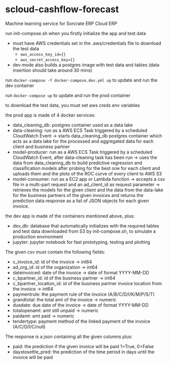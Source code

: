 # scloud-cashflow-forecast

Machine learning service for Sorcrate ERP Cloud ERP

run init-compose.sh when you firstly initialize the app and test data
- must have AWS credentials set in the .aws/credentials file to download the test data
  - `aws_access_key_id={}`
  - `aws_secret_access_key={}`
- dev mode also builds a postgres image with test data and tables (data insertion should take around 30 mins)

run ` docker-compose -f docker-compose.dev.yml up ` to update and run the dev container

run ` docker-compose up ` to update and run the prod container

to download the test data, you must set aws creds env variables

the prod app is made of 4 docker services:
- data_cleaning_db: postgres container used as a data lake
- data-cleaning: run as a AWS ECS Task triggered by a scheduled CloudWatch Event -> starts data_cleaning_db postgres container which acts as a data lake for the processed and aggregated data for each client and business partner
- model-producer: run as a AWS ECS Task triggered by a scheduled CloudWatch Event, after data-cleaning task has been run -> uses the data from data_cleaning_db to build predictive regression and classification models after probing for the best one for each client and uploads them and the plots of the ROC curve of every client to AWS S3
- model-consumer: run as a EC2 app or Lambda function -> accepts a csv file in a multi-part request and an ad_client_id as request parameter -> retrieves the models for the given client and the data from the data-lake for the business partners of the given invoices and returns the prediction data response as a list of JSON objects for each given invoice.

the dev app is made of the containers mentioned above, plus:
- dev_db: database that automatically initializes with the required tables and test data downloaded from S3 by init-compose.sh, to simulate a production environment
- jupyter: jupyter notebook for fast prototyping, testing and plotting 

The given csv must contain the following fields:
- c_invoice_id: id of the invoice -> int64
- ad_org_id: id of the organization -> int64
- dateinvoiced: date of the invoice -> date of format YYYY-MM-DD
- c_bpartner_id: id of the business partner -> int64
- c_bpartner_location_id: id of the business partner invoice location from the invoice -> int64
- paymentrule: the payment rule of the invoice (A/B/C/D/I/K/M/P/S/T)
- grandtotal: the total amt of the invoice -> numeric
- duedate: due date of the invoice -> date of format YYYY-MM-DD
- totalopenamt: amt still unpaid -> numeric
- paidamt: amt paid -> numeric
- tendertype: payment method of the linked payment of the invoice (A/C/D/I/C/null)

The response is a json containing all the given columns plus:
- paid: the prediction if the given invoice will be paid 1=True, 0=False
- daystosettle_pred: the prediction of the time period in days until the invoice will be paid
